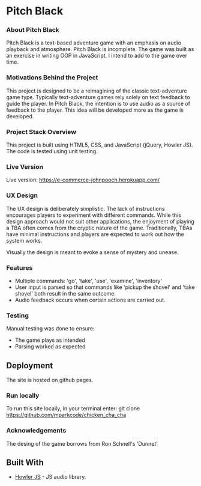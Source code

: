 # Pitch Black

### About Pitch Black
Pitch Black is a text-based adventure game with an emphasis on audio playback and atmosphere. Pitch Black is incomplete. The game was built as an exercise in writing OOP in JavaScript. I intend to add to the game over time.

### Motivations Behind the Project
This project is designed to be a reimagining of the classic text-adventure game type. Typically text-adventure games rely solely on text feedback to guide the player. In Pitch Black, the intention is to use audio as a source of feedback to the player. This idea will be developed more as the game is developed. 

### Project Stack Overview
This project is built using HTML5, CSS, and JavaScript (jQuery, Howler JS). The code is tested using unit testing.

### Live Version

Live version: https://e-commerce-johnpooch.herokuapp.com/

### UX Design
The UX design is deliberately simplistic. The lack of instructions encourages players to experiment with different commands. While this design approach would not suit other applications, the enjoyment of playing a TBA often comes from the cryptic nature of the game. Traditionally, TBAs have minimal instructions and players are expected to work out how the system works.

Visually the design is meant to evoke a sense of mystery and unease.

### Features

* Multiple commands: 'go', 'take', 'use', 'examine', 'inventory'
* User input is parsed so that commands like 'pickup the shovel' and 'take shovel' both result in the same outcome.
* Audio feedback occurs when certain actions are carried out.

### Testing

Manual testing was done to ensure:
* The game plays as intended
* Parsing worked as expected

## Deployment
The site is hosted on github pages.  

### Run locally
To run this site locally, in your terminal enter: git clone https://github.com/mparkcode/chicken_cha_cha

### Acknowledgements
The desing of the game borrows from Ron Schnell's 'Dunnet'

## Built With

* [Howler JS](https://howlerjs.com/) - JS audio library.
